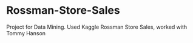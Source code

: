 # Rossman-Store-Sales
Project for Data Mining. Used Kaggle Rossman Store Sales, worked with Tommy Hanson
